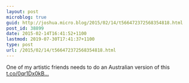 ```yaml
---
layout: post
microblog: true
guid: http://joshua.micro.blog/2015/02/14/t566472372568354818.html
post_id: 38899
date: 2015-02-14T16:41:52+1100
lastmod: 2019-07-30T17:41:37+1100
type: post
url: /2015/02/14/t566472372568354818.html
---
```

One of my artistic friends needs to do an Australian version of this [t.co/0qr1Dx0kB...](https://t.co/0qr1Dx0kBU)
